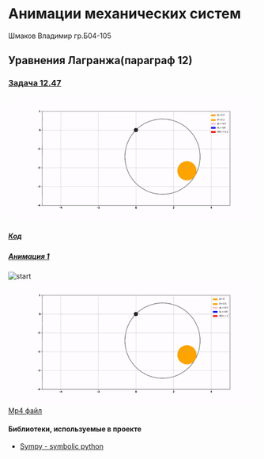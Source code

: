 # Анимации механических систем
Шмаков Владимир гр.Б04-105

## Уравнения Лагранжа(параграф 12)

### [Задача 12.47](https://github.com/ShmakovVladimir/analytical-mechanics/blob/main/12_47/README.md)
![](https://github.com/ShmakovVladimir/analytical-mechanics/blob/main/12_47/12_47.gif)

##### [Код](https://github.com/ShmakovVladimir/analytical-mechanics/blob/main/12_47/12_47.ipynb)
##### [Анимация 1](https://github.com/ShmakovVladimir/analytical-mechanics/blob/main/12_47/animation_1.mp4)
![start](animation_1_conditions.png)
![](https://github.com/ShmakovVladimir/analytical-mechanics/blob/main/12_47/animation_1.gif)
[Mp4 файл](https://github.com/ShmakovVladimir/analytical-mechanics/blob/main/12_47/animation_1.mp4)

#### Библиотеки, используемые в проекте
- [Sympy - symbolic python](https://github.com/ShmakovVladimir/analytical-mechanics/blob/main/usedLibraries/sympyLibConspect/sympyLib.ipynb)